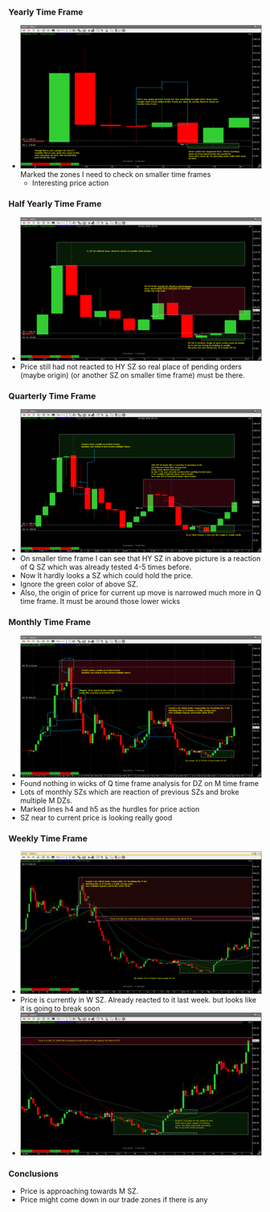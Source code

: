 
### Yearly Time Frame
- ![](_attachments/Pasted%20image%2020240219214308.png)
  Marked the zones I need to check on smaller time frames
  - Interesting price action
### Half Yearly Time Frame
- ![](_attachments/Pasted%20image%2020240219215154.png)
- Price still had not reacted to HY SZ so real place of pending orders (maybe origin) (or another SZ on smaller time frame) must be there.
### Quarterly Time Frame
- ![](_attachments/Pasted%20image%2020240219220147.png)
- On smaller time frame I can see that HY SZ in above picture is a reaction of Q SZ which was already tested 4-5 times before.
- Now It hardly looks a SZ which could hold the price.
- Ignore the green color of above SZ.
- Also, the origin of price for current up move is narrowed much more in Q time frame. It must be around those lower wicks
### Monthly Time Frame
- ![](_attachments/Pasted%20image%2020240219221931.png)
- Found nothing in wicks of Q time frame analysis for DZ on M time frame
- Lots of monthly SZs which are reaction of previous SZs and broke multiple M DZs.
- Marked lines h4 and h5 as the hurdles for price action
- SZ near to current price is looking really good
### Weekly Time Frame
- ![](_attachments/Pasted%20image%2020240219224324.png)
- Price is currently in W SZ. Already reacted to it last week. but looks like it is going to break soon
- ![](_attachments/Pasted%20image%2020240219224727.png)

### Conclusions
- Price is approaching towards M SZ.
- Price might come down in our trade zones if there is any
